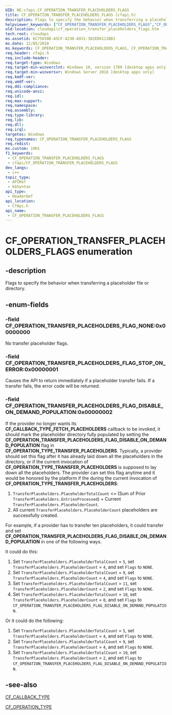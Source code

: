 ```yaml
---
UID: NE:cfapi.CF_OPERATION_TRANSFER_PLACEHOLDERS_FLAGS
title: CF_OPERATION_TRANSFER_PLACEHOLDERS_FLAGS (cfapi.h)
description: Flags to specify the behavior when transferring a placeholder file or directory.
helpviewer_keywords: ["CF_OPERATION_TRANSFER_PLACEHOLDERS_FLAGS","CF_OPERATION_TRANSFER_PLACEHOLDERS_FLAGS enumeration","CF_OPERATION_TRANSFER_PLACEHOLDERS_FLAG_DISABLE_ON_DEMAND_POPULATION","CF_OPERATION_TRANSFER_PLACEHOLDERS_FLAG_NONE","CF_OPERATION_TRANSFER_PLACEHOLDERS_FLAG_STOP_ON_ERROR","cfapi/CF_OPERATION_TRANSFER_PLACEHOLDERS_FLAGS","cfapi/CF_OPERATION_TRANSFER_PLACEHOLDERS_FLAG_DISABLE_ON_DEMAND_POPULATION","cfapi/CF_OPERATION_TRANSFER_PLACEHOLDERS_FLAG_NONE","cfapi/CF_OPERATION_TRANSFER_PLACEHOLDERS_FLAG_STOP_ON_ERROR","cloudApi.cf_operation_transfer_placeholders_flags"]
old-location: cloudapi\cf_operation_transfer_placeholders_flags.htm
tech.root: cloudapi
ms.assetid: 6C75030D-A5CF-423D-A931-3D2ED6113BD1
ms.date: 12/05/2018
ms.keywords: CF_OPERATION_TRANSFER_PLACEHOLDERS_FLAGS, CF_OPERATION_TRANSFER_PLACEHOLDERS_FLAGS enumeration, CF_OPERATION_TRANSFER_PLACEHOLDERS_FLAG_DISABLE_ON_DEMAND_POPULATION, CF_OPERATION_TRANSFER_PLACEHOLDERS_FLAG_NONE, CF_OPERATION_TRANSFER_PLACEHOLDERS_FLAG_STOP_ON_ERROR, cfapi/CF_OPERATION_TRANSFER_PLACEHOLDERS_FLAGS, cfapi/CF_OPERATION_TRANSFER_PLACEHOLDERS_FLAG_DISABLE_ON_DEMAND_POPULATION, cfapi/CF_OPERATION_TRANSFER_PLACEHOLDERS_FLAG_NONE, cfapi/CF_OPERATION_TRANSFER_PLACEHOLDERS_FLAG_STOP_ON_ERROR, cloudApi.cf_operation_transfer_placeholders_flags
req.header: cfapi.h
req.include-header: 
req.target-type: Windows
req.target-min-winverclnt: Windows 10, version 1709 [desktop apps only]
req.target-min-winversvr: Windows Server 2016 [desktop apps only]
req.kmdf-ver: 
req.umdf-ver: 
req.ddi-compliance: 
req.unicode-ansi: 
req.idl: 
req.max-support: 
req.namespace: 
req.assembly: 
req.type-library: 
req.lib: 
req.dll: 
req.irql: 
targetos: Windows
req.typenames: CF_OPERATION_TRANSFER_PLACEHOLDERS_FLAGS
req.redist: 
ms.custom: 19H1
f1_keywords:
 - CF_OPERATION_TRANSFER_PLACEHOLDERS_FLAGS
 - cfapi/CF_OPERATION_TRANSFER_PLACEHOLDERS_FLAGS
dev_langs:
 - c++
topic_type:
 - APIRef
 - kbSyntax
api_type:
 - HeaderDef
api_location:
 - CfApi.h
api_name:
 - CF_OPERATION_TRANSFER_PLACEHOLDERS_FLAGS
---
```


# CF_OPERATION_TRANSFER_PLACEHOLDERS_FLAGS enumeration

## -description

Flags to specify the behavior when transferring a placeholder file or directory.

## -enum-fields

### -field CF_OPERATION_TRANSFER_PLACEHOLDERS_FLAG_NONE:0x00000000

No transfer placeholder flags.

### -field CF_OPERATION_TRANSFER_PLACEHOLDERS_FLAG_STOP_ON_ERROR:0x00000001

Causes the API to return immediately if a placeholder transfer fails. If a transfer fails, the error code will be returned.

### -field CF_OPERATION_TRANSFER_PLACEHOLDERS_FLAG_DISABLE_ON_DEMAND_POPULATION:0x00000002

If the provider no longer wants its **CF_CALLBACK_TYPE_FETCH_PLACEHOLDERS** callback to be invoked, it should mark the placeholder directory fully populated by setting the **CF_OPERATION_TRANSFER_PLACEHOLDERS_FLAG_DISABLE_ON_DEMAND_POPULATION** flag in **CF_OPERATION_TYPE_TRANSFER_PLACEHOLDERS**. Typically, a provider should set this flag after it has already laid down all the placeholders in the directory, or if the current invocation of **CF_OPERATION_TYPE_TRANSFER_PLACEHOLDERS** is supposed to lay down all the placeholders. The provider can set this flag anytime and it would be honored by the platform if the during the current invocation of **CF_OPERATION_TYPE_TRANSFER_PLACEHOLDERS**:

1. `TransferPlaceholders.PlaceholderTotalCount` <= (Sum of Prior `TransferPlaceholders.EntriesProcessed`) + Current `TransferPlaceholders.PlaceholderCount`.
2. All current `TransferPlaceholders.PlaceholderCount` placeholders are successfully created.

For example, if a provider has to transfer ten placeholders, it could transfer and set **CF_OPERATION_TRANSFER_PLACEHOLDERS_FLAG_DISABLE_ON_DEMAND_POPULATION** in one of the following ways.

It could do this:

1. Set `TransferPlaceholders.PlaceholderTotalCount` = `5`, set `TransferPlaceholders.PlaceholderCount` = `4`, and set `Flags` to `NONE`.
2. Set `TransferPlaceholders.PlaceholderTotalCount` = `9`, set `TransferPlaceholders.PlaceholderCount` = `4`, and set `Flags` to `NONE`.
3. Set `TransferPlaceholders.PlaceholderTotalCount` = `11`, set `TransferPlaceholders.PlaceholderCount` = `2`, and set `Flags` to `NONE`.
4. Set `TransferPlaceholders.PlaceholderTotalCount` = `10`, set `TransferPlaceholders.PlaceholderCount` = `0`, and set `Flags` to `CF_OPERATION_TRANSFER_PLACEHOLDERS_FLAG_DISABLE_ON_DEMAND_POPULATION`.

Or it could do the following:

1. Set `TransferPlaceholders.PlaceholderTotalCount` = `5`, set `TransferPlaceholders.PlaceholderCount` = `4`, and set `Flags` to `NONE`.
2. Set `TransferPlaceholders.PlaceholderTotalCount` = `9`, set `TransferPlaceholders.PlaceholderCount` = `4`, and set `Flags` to `NONE`.
3. Set `TransferPlaceholders.PlaceholderTotalCount` = `10`, set `TransferPlaceholders.PlaceholderCount` = `2`, and set `Flags` to `CF_OPERATION_TRANSFER_PLACEHOLDERS_FLAG_DISABLE_ON_DEMAND_POPULATION`.

## -see-also

[CF_CALLBACK_TYPE](ne-cfapi-cf_callback_type.md)

[CF_OPERATION_TYPE](ne-cfapi-cf_operation_type.md)
